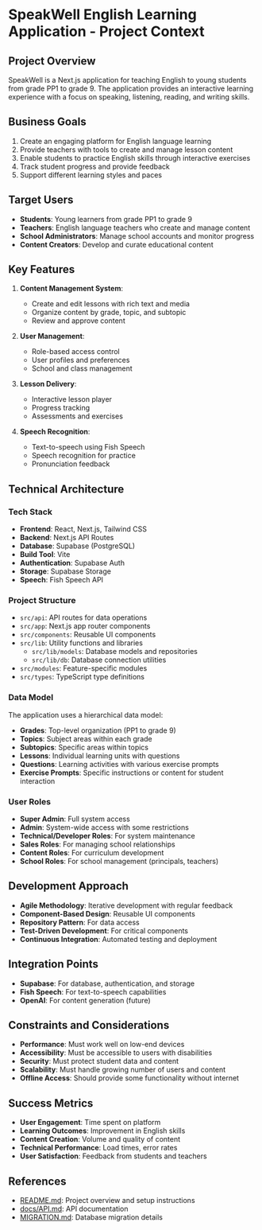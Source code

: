 # SpeakWell English Learning Application - Project Context

## Project Overview
SpeakWell is a Next.js application for teaching English to young students from grade PP1 to grade 9. The application provides an interactive learning experience with a focus on speaking, listening, reading, and writing skills.

## Business Goals
1. Create an engaging platform for English language learning
2. Provide teachers with tools to create and manage lesson content
3. Enable students to practice English skills through interactive exercises
4. Track student progress and provide feedback
5. Support different learning styles and paces

## Target Users
- **Students**: Young learners from grade PP1 to grade 9
- **Teachers**: English language teachers who create and manage content
- **School Administrators**: Manage school accounts and monitor progress
- **Content Creators**: Develop and curate educational content

## Key Features
1. **Content Management System**:
   - Create and edit lessons with rich text and media
   - Organize content by grade, topic, and subtopic
   - Review and approve content

2. **User Management**:
   - Role-based access control
   - User profiles and preferences
   - School and class management

3. **Lesson Delivery**:
   - Interactive lesson player
   - Progress tracking
   - Assessments and exercises

4. **Speech Recognition**:
   - Text-to-speech using Fish Speech
   - Speech recognition for practice
   - Pronunciation feedback

## Technical Architecture

### Tech Stack
- **Frontend**: React, Next.js, Tailwind CSS
- **Backend**: Next.js API Routes
- **Database**: Supabase (PostgreSQL)
- **Build Tool**: Vite
- **Authentication**: Supabase Auth
- **Storage**: Supabase Storage
- **Speech**: Fish Speech API

### Project Structure
- `src/api`: API routes for data operations
- `src/app`: Next.js app router components
- `src/components`: Reusable UI components
- `src/lib`: Utility functions and libraries
  - `src/lib/models`: Database models and repositories
  - `src/lib/db`: Database connection utilities
- `src/modules`: Feature-specific modules
- `src/types`: TypeScript type definitions

### Data Model
The application uses a hierarchical data model:
- **Grades**: Top-level organization (PP1 to grade 9)
- **Topics**: Subject areas within each grade
- **Subtopics**: Specific areas within topics
- **Lessons**: Individual learning units with questions
- **Questions**: Learning activities with various exercise prompts
- **Exercise Prompts**: Specific instructions or content for student interaction

### User Roles
- **Super Admin**: Full system access
- **Admin**: System-wide access with some restrictions
- **Technical/Developer Roles**: For system maintenance
- **Sales Roles**: For managing school relationships
- **Content Roles**: For curriculum development
- **School Roles**: For school management (principals, teachers)

## Development Approach
- **Agile Methodology**: Iterative development with regular feedback
- **Component-Based Design**: Reusable UI components
- **Repository Pattern**: For data access
- **Test-Driven Development**: For critical components
- **Continuous Integration**: Automated testing and deployment

## Integration Points
- **Supabase**: For database, authentication, and storage
- **Fish Speech**: For text-to-speech capabilities
- **OpenAI**: For content generation (future)

## Constraints and Considerations
- **Performance**: Must work well on low-end devices
- **Accessibility**: Must be accessible to users with disabilities
- **Security**: Must protect student data and content
- **Scalability**: Must handle growing number of users and content
- **Offline Access**: Should provide some functionality without internet

## Success Metrics
- **User Engagement**: Time spent on platform
- **Learning Outcomes**: Improvement in English skills
- **Content Creation**: Volume and quality of content
- **Technical Performance**: Load times, error rates
- **User Satisfaction**: Feedback from students and teachers

## References
- [README.md](../README.md): Project overview and setup instructions
- [docs/API.md](../docs/API.md): API documentation
- [MIGRATION.md](../MIGRATION.md): Database migration details
